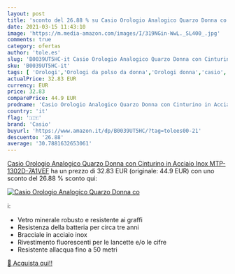 ```yaml
---
layout: post
title: 'sconto del 26.88 % su Casio Orologio Analogico Quarzo Donna co  '
date: 2021-03-15 11:43:10
image: 'https://m.media-amazon.com/images/I/319NGin-WwL._SL400_.jpg'
comments: true
category: ofertas
author: 'tole.es'
slug: 'B0039UT5HC-it Casio Orologio Analogico Quarzo Donna con Cinturino in...'
sku: 'B0039UT5HC-it'
tags: [ 'Orologi','Orologi da polso da donna','Orologi donna','casio', ]
actualPrice: 32.83 EUR
currency: EUR
price: 32.83
comparePrice: 44.9 EUR
prodname: 'Casio Orologio Analogico Quarzo Donna con Cinturino in Acciaio Inox MTP-1302D-7A1VEF'
country: 'it'
flag: '🇮🇹'
brand: 'Casio'
buyurl: 'https://www.amazon.it/dp/B0039UT5HC/?tag=tolees00-21'
descuento: '26.88'
average: '30.7881632653061'
---
```


[Casio Orologio Analogico Quarzo Donna con Cinturino in Acciaio Inox MTP-1302D-7A1VEF](https://www.amazon.it/dp/B0039UT5HC/?tag=tolees00-21) ha un prezzo di 32.83 EUR (originale: 44.9 EUR) con uno sconto del 26.88 % sconto qui:

[![Casio Orologio Analogico Quarzo Donna co](https://m.media-amazon.com/images/I/319NGin-WwL._SL400_.jpg)](https://www.amazon.it/dp/B0039UT5HC/?tag=tolees00-21)

ℹ️:

- Vetro minerale robusto e resistente ai graffi
- Resistenza della batteria per circa tre anni
- Bracciale in acciaio inox
- Rivestimento fluorescenti per le lancette e/o le cifre
- Resistente allacqua fino a 50 metri

[🛒 Acquista qui!!](https://www.amazon.it/dp/B0039UT5HC/?tag=tolees00-21)
